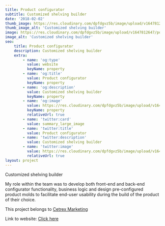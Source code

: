 ```yaml
---
title: Product configurator
subtitle: Customized shelving builder
date: '2018-02-02'
thumb_image: https://res.cloudinary.com/dpfdgvz5b/image/upload/v1647812647/porfolio/zclubmc2uekasvwubbkd.png
thumb_image_alt: 'Customized shelving builder'
image: https://res.cloudinary.com/dpfdgvz5b/image/upload/v1647812647/porfolio/zclubmc2uekasvwubbkd.png
image_alt: 'Customized shelving builder'
seo:
    title: Product configurator
    description: Customized shelving builder
    extra:
        - name: 'og:type'
          value: website
          keyName: property
        - name: 'og:title'
          value: Product configurator
          keyName: property
        - name: 'og:description'
          value: Customized shelving builder
          keyName: property
        - name: 'og:image'
          value: https://res.cloudinary.com/dpfdgvz5b/image/upload/v1647812647/porfolio/zclubmc2uekasvwubbkd.png
          keyName: property
          relativeUrl: true
        - name: 'twitter:card'
          value: summary_large_image
        - name: 'twitter:title'
          value: Product configurator
        - name: 'twitter:description'
          value: Customized shelving builder
        - name: 'twitter:image'
          value: https://res.cloudinary.com/dpfdgvz5b/image/upload/v1647812647/porfolio/zclubmc2uekasvwubbkd.png
          relativeUrl: true
layout: project
---
```


Customized shelving builder

My role within the team was to develop both front-end and back-end configurator functionality, business logic and design pre-configured product molds to facilitate end-user usability during the build of the product of their choice.

This project belongs to [Cetrex Marketing](https://cetrexmarketing.com/)

Link to website: [Click here](https://configurador.nomonhome.com/configurator/model/estanteria)